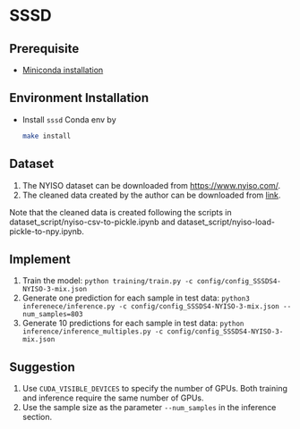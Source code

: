 # SSSD

## Prerequisite
- [Miniconda installation](https://docs.anaconda.com/free/miniconda/miniconda-install/)

## Environment Installation
- Install `sssd` Conda env by
   ```bash
   make install
   ```


## Dataset
1. The NYISO dataset can be downloaded from https://www.nyiso.com/.
2. The cleaned data created by the author can be downloaded from [link](https://drive.google.com/drive/folders/1dwPkBIHSikhQ5ru3HPQiILSnaGAtP3Yr?usp=sharing).


Note that the cleaned data is created following the scripts in dataset_script/nyiso-csv-to-pickle.ipynb and dataset_script/nyiso-load-pickle-to-npy.ipynb.


## Implement
1. Train the model: `python training/train.py -c config/config_SSSDS4-NYISO-3-mix.json`
2. Generate one prediction for each sample in test data: `python3 inferenece/inference.py -c config/config_SSSDS4-NYISO-3-mix.json --num_samples=803`
3. Generate 10 predictions for each sample in test data: `python inference/inference_multiples.py -c config/config_SSSDS4-NYISO-3-mix.json`


## Suggestion
1. Use `CUDA_VISIBLE_DEVICES` to specify the number of GPUs. Both training and inference require the same number of GPUs.
2. Use the sample size as the parameter `--num_samples` in the inference section.
